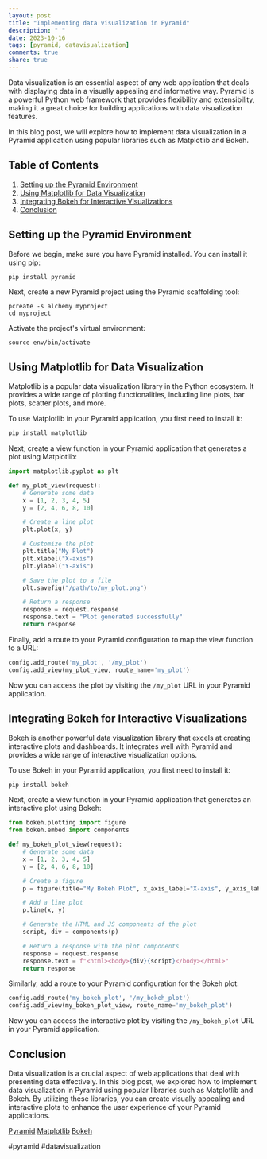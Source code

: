 ```yaml
---
layout: post
title: "Implementing data visualization in Pyramid"
description: " "
date: 2023-10-16
tags: [pyramid, datavisualization]
comments: true
share: true
---
```


Data visualization is an essential aspect of any web application that deals with displaying data in a visually appealing and informative way. Pyramid is a powerful Python web framework that provides flexibility and extensibility, making it a great choice for building applications with data visualization features.

In this blog post, we will explore how to implement data visualization in a Pyramid application using popular libraries such as Matplotlib and Bokeh.

## Table of Contents
1. [Setting up the Pyramid Environment](#setting-up-the-pyramid-environment)
2. [Using Matplotlib for Data Visualization](#using-matplotlib-for-data-visualization)
3. [Integrating Bokeh for Interactive Visualizations](#integrating-bokeh-for-interactive-visualizations)
4. [Conclusion](#conclusion)

## Setting up the Pyramid Environment

Before we begin, make sure you have Pyramid installed. You can install it using pip:

```python
pip install pyramid
```

Next, create a new Pyramid project using the Pyramid scaffolding tool:

```shell
pcreate -s alchemy myproject
cd myproject
```

Activate the project's virtual environment:

```shell
source env/bin/activate
```

## Using Matplotlib for Data Visualization

Matplotlib is a popular data visualization library in the Python ecosystem. It provides a wide range of plotting functionalities, including line plots, bar plots, scatter plots, and more.

To use Matplotlib in your Pyramid application, you first need to install it:

```python
pip install matplotlib
```

Next, create a view function in your Pyramid application that generates a plot using Matplotlib:

```python
import matplotlib.pyplot as plt

def my_plot_view(request):
    # Generate some data
    x = [1, 2, 3, 4, 5]
    y = [2, 4, 6, 8, 10]

    # Create a line plot
    plt.plot(x, y)

    # Customize the plot
    plt.title("My Plot")
    plt.xlabel("X-axis")
    plt.ylabel("Y-axis")

    # Save the plot to a file
    plt.savefig("/path/to/my_plot.png")

    # Return a response
    response = request.response
    response.text = "Plot generated successfully"
    return response
```

Finally, add a route to your Pyramid configuration to map the view function to a URL:

```python
config.add_route('my_plot', '/my_plot')
config.add_view(my_plot_view, route_name='my_plot')
```

Now you can access the plot by visiting the `/my_plot` URL in your Pyramid application.

## Integrating Bokeh for Interactive Visualizations

Bokeh is another powerful data visualization library that excels at creating interactive plots and dashboards. It integrates well with Pyramid and provides a wide range of interactive visualization options.

To use Bokeh in your Pyramid application, you first need to install it:

```python
pip install bokeh
```

Next, create a view function in your Pyramid application that generates an interactive plot using Bokeh:

```python
from bokeh.plotting import figure
from bokeh.embed import components

def my_bokeh_plot_view(request):
    # Generate some data
    x = [1, 2, 3, 4, 5]
    y = [2, 4, 6, 8, 10]

    # Create a figure
    p = figure(title="My Bokeh Plot", x_axis_label="X-axis", y_axis_label="Y-axis")

    # Add a line plot
    p.line(x, y)

    # Generate the HTML and JS components of the plot
    script, div = components(p)

    # Return a response with the plot components
    response = request.response
    response.text = f"<html><body>{div}{script}</body></html>"
    return response
```

Similarly, add a route to your Pyramid configuration for the Bokeh plot:

```python
config.add_route('my_bokeh_plot', '/my_bokeh_plot')
config.add_view(my_bokeh_plot_view, route_name='my_bokeh_plot')
```

Now you can access the interactive plot by visiting the `/my_bokeh_plot` URL in your Pyramid application.

## Conclusion

Data visualization is a crucial aspect of web applications that deal with presenting data effectively. In this blog post, we explored how to implement data visualization in Pyramid using popular libraries such as Matplotlib and Bokeh. By utilizing these libraries, you can create visually appealing and interactive plots to enhance the user experience of your Pyramid applications.

[Pyramid](https://trypyramid.com/)
[Matplotlib](https://matplotlib.org/)
[Bokeh](https://bokeh.org/)

#pyramid #datavisualization
